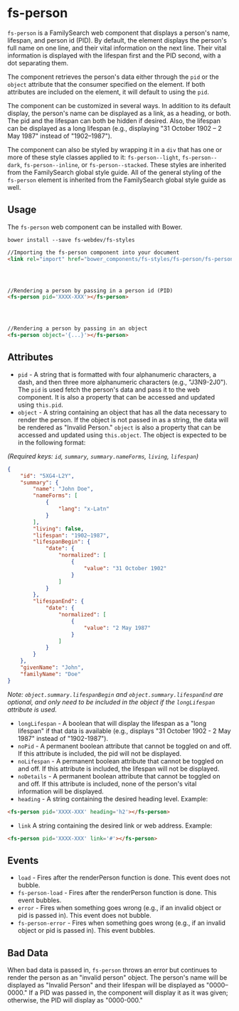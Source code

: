 # fs-person




`fs-person` is a FamilySearch web component that displays a person's name, lifespan, and person id (PID). By default, the element displays the person's full name on one line, and their vital information on the next line. Their vital information is displayed with the lifespan first and the PID second, with a dot separating them.




The component retrieves the person's data either through the `pid` or the `object` attribute that the consumer specified on the element. If both attributes are included on the element, it will default to using the `pid`.




The component can be customized in several ways. In addition to its default display, the person's name can be displayed as a link, as a heading, or both. The pid and the lifespan can both be hidden if desired. Also, the lifespan can be displayed as a long lifespan (e.g., displaying "31 October 1902 – 2 May 1987" instead of "1902–1987").




The component can also be styled by wrapping it in a `div` that has one or more of these style classes applied to it: `fs-person--light`, `fs-person--dark`, `fs-person--inline`, or `fs-person--stacked`. These styles are inherited from the FamilySearch global style guide. All of the general styling of the `fs-person` element is inherited from the FamilySearch global style guide as well.




## Usage








The `fs-person` web component can be installed with Bower.
```
bower install --save fs-webdev/fs-styles
```




```html
//Importing the fs-person component into your document
<link rel="import" href="bower_components/fs-styles/fs-person/fs-person.html">




//Rendering a person by passing in a person id (PID)
<fs-person pid='XXXX-XXX'></fs-person>




//Rendering a person by passing in an object
<fs-person object='{...}'></fs-person>
```




## Attributes




* `pid` - A string that is formatted with four alphanumeric characters, a dash, and then three more alphanumeric characters (e.g., "J3N9-2J0"). The `pid` is used fetch the person's data and pass it to the web component. It is also a property that can be accessed and updated using `this.pid`.
* `object` - A string containing an object that has all the data necessary to render the person. If the object is not passed in as a string, the data will be rendered as "Invalid Person." `object` is also a property that can be accessed and updated using `this.object`. The object is expected to be in the following format:




*(Required keys: `id`, `summary`, `summary.nameForms`, `living`, `lifespan`)*
```json
{
	"id": "5XG4-L2Y",
	"summary": {
		"name": "John Doe",
		"nameForms": [
			{
				"lang": "x-Latn"
			}
		],
		"living": false,
		"lifespan": "1902–1987",
		"lifespanBegin": {
			"date": {
				"normalized": [
					{
						"value": "31 October 1902"
					}
				]
			}
		},
		"lifespanEnd": {
			"date": {
				"normalized": [
					{
						"value": "2 May 1987"
					}
				]
			}
		}
	},
	"givenName": "John",
	"familyName": "Doe"
}
```




*Note: `object.summary.lifespanBegin` and `object.summary.lifespanEnd` are optional, and only need to be included in the object if the `longLifespan` attribute is used.*




* `longLifespan` - A boolean that will display the lifespan as a "long lifespan" if that data is available (e.g., displays "31 October 1902 - 2 May 1987" instead of "1902-1987").
* `noPid` - A permanent boolean attribute that cannot be toggled on and off. If this attribute is included, the pid will not be displayed. 
* `noLifespan` - A permanent boolean attribute that cannot be toggled on and off. If this attribute is included, the lifespan will not be displayed. 
* `noDetails` - A permanent boolean attribute that cannot be toggled on and off. If this attribute is included, none of the person's vital information will be displayed. 
* `heading` - A string containing the desired heading level. Example:
```html
<fs-person pid='XXXX-XXX' heading='h2'></fs-person>
```
* `link` A string containing the desired link or web address. Example:
```html
<fs-person pid='XXXX-XXX' link='#'></fs-person>
```
## Events
* `load` - Fires after the renderPerson function is done. This event does not bubble.
* `fs-person-load` - Fires after the renderPerson function is done. This event bubbles.
* `error` - Fires when something goes wrong  (e.g., if an invalid object or pid is passed in). This event does not bubble.
* `fs-person-error` - Fires when something goes wrong (e.g., if an invalid object or pid is passed in). This event bubbles.




## Bad Data


When bad data is passed in, `fs-person` throws an error but continues to render the person as an "invalid person" object. The person's name will be displayed as "Invalid Person" and their lifespan will be displayed as "0000–0000." If a PID was passed in, the component will display it as it was given; otherwise, the PID will display as "0000-000."
